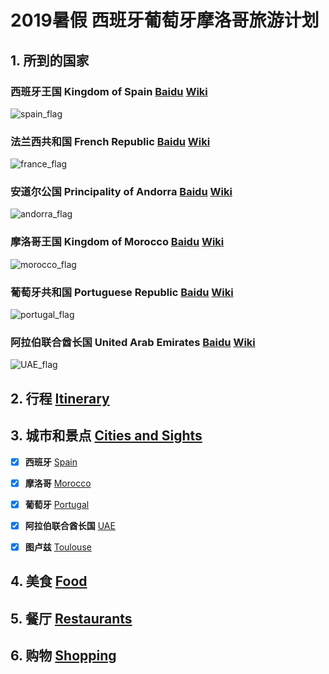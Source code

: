 # 2019暑假 西班牙葡萄牙摩洛哥旅游计划


## 1. 所到的国家

### 西班牙王国 Kingdom of Spain  [Baidu](https://baike.baidu.com/item/%E8%A5%BF%E7%8F%AD%E7%89%99/148941) [Wiki](https://en.wikipedia.org/wiki/Spain)
![spain_flag](http://www.all-flags-world.com/country-flag/Spain/flag-spain-XL.jpg)

### 法兰西共和国 French Republic  [Baidu](https://baike.baidu.com/item/%E6%B3%95%E5%9B%BD/1173384) [Wiki](https://en.wikipedia.org/wiki/France)
![france_flag](http://www.all-flags-world.com/country-flag/France/flag-france-XL.jpg)

### 安道尔公国 Principality of Andorra  [Baidu](https://baike.baidu.com/item/%E5%AE%89%E9%81%93%E5%B0%94/85439) [Wiki](https://en.wikipedia.org/wiki/Andorra)
![andorra_flag](http://www.all-flags-world.com/country-flag/Andorra/flag-andorra-XL.jpg)

### 摩洛哥王国 Kingdom of Morocco  [Baidu](https://baike.baidu.com/item/%E6%91%A9%E6%B4%9B%E5%93%A5/373533) [Wiki](https://en.wikipedia.org/wiki/Morocco)
![morocco_flag](http://www.all-flags-world.com/country-flag/Morocco/flag-morocco-XL.jpg)

### 葡萄牙共和国 Portuguese Republic  [Baidu](https://baike.baidu.com/item/%E8%91%A1%E8%90%84%E7%89%99) [Wiki](https://en.wikipedia.org/wiki/Portugal)
![portugal_flag](http://www.all-flags-world.com/country-flag/Portugal/flag-portugal-XL.jpg)

### 阿拉伯联合酋长国 United Arab Emirates  [Baidu](https://baike.baidu.com/item/%E9%98%BF%E6%8B%89%E4%BC%AF%E8%81%94%E5%90%88%E9%85%8B%E9%95%BF%E5%9B%BD/198760) [Wiki](https://en.wikipedia.org/wiki/United_Arab_Emirates)
![UAE_flag](http://www.flagpictures.org/downloads/print/united-arab-emirates1.jpg)

## 2. 行程 [Itinerary](https://keeperlu.github.io/itinerary.html)

## 3. 城市和景点 [Cities and Sights](https://keeperlu.github.io/cities.html)

- [x] **西班牙** [Spain](https://keeperlu.github.io/spain.html)
- [x] **摩洛哥** [Morocco](https://keeperlu.github.io/morocco.html)
- [x] **葡萄牙** [Portugal](https://keeperlu.github.io/portugal.html)
- [x] **阿拉伯联合酋长国**   [UAE](https://keeperlu.github.io/UAE.html)
- [x] **图卢兹** [Toulouse](https://keeperlu.github.io/france.html)


## 4. 美食 [Food](https://keeperlu.github.io/food.html)

## 5. 餐厅 [Restaurants](https://keeperlu.github.io/restaurants-esp.html)

## 6. 购物 [Shopping](https://keeperlu.github.io/shopping.html)

